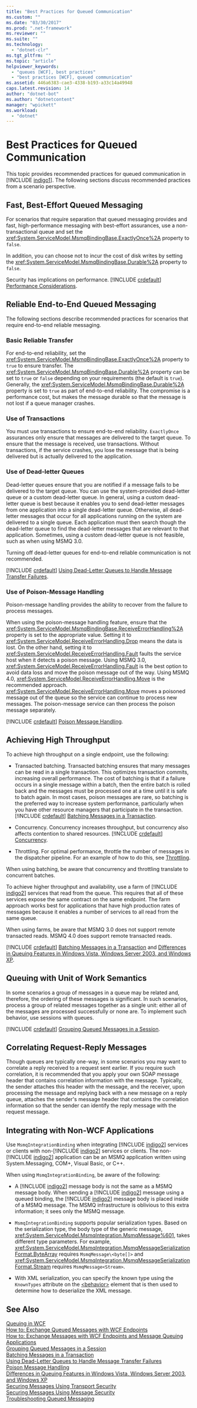 ```yaml
---
title: "Best Practices for Queued Communication"
ms.custom: ""
ms.date: "03/30/2017"
ms.prod: ".net-framework"
ms.reviewer: ""
ms.suite: ""
ms.technology: 
  - "dotnet-clr"
ms.tgt_pltfrm: ""
ms.topic: "article"
helpviewer_keywords: 
  - "queues [WCF], best practices"
  - "best practices [WCF], queued communication"
ms.assetid: 446a6383-cae3-4338-b193-a33c14a49948
caps.latest.revision: 14
author: "dotnet-bot"
ms.author: "dotnetcontent"
manager: "wpickett"
ms.workload: 
  - "dotnet"
---
```

# Best Practices for Queued Communication
This topic provides recommended practices for queued communication in [!INCLUDE [indigo1](../../../../includes/indigo1-md.md)]. The following sections discuss recommended practices from a scenario perspective.  
  
## Fast, Best-Effort Queued Messaging  
 For scenarios that require separation that queued messaging provides and fast, high-performance messaging with best-effort assurances, use a non-transactional queue and set the <xref:System.ServiceModel.MsmqBindingBase.ExactlyOnce%2A> property to `false`.  
  
 In addition, you can choose not to incur the cost of disk writes by setting the <xref:System.ServiceModel.MsmqBindingBase.Durable%2A> property to `false`.  
  
 Security has implications on performance. [!INCLUDE [crdefault](../../../../includes/crdefault-md.md)] [Performance Considerations](../../../../docs/framework/wcf/feature-details/performance-considerations.md).  
  
## Reliable End-to-End Queued Messaging  
 The following sections describe recommended practices for scenarios that require end-to-end reliable messaging.  
  
### Basic Reliable Transfer  
 For end-to-end reliability, set the <xref:System.ServiceModel.MsmqBindingBase.ExactlyOnce%2A> property to `true` to ensure transfer. The <xref:System.ServiceModel.MsmqBindingBase.Durable%2A> property can be set to `true` or `false` depending on your requirements (the default is `true`). Generally, the <xref:System.ServiceModel.MsmqBindingBase.Durable%2A> property is set to `true` as part of end-to-end reliability. The compromise is a performance cost, but makes the message durable so that the message is not lost if a queue manager crashes.  
  
### Use of Transactions  
 You must use transactions to ensure end-to-end reliability. `ExactlyOnce` assurances only ensure that messages are delivered to the target queue. To ensure that the message is received, use transactions. Without transactions, if the service crashes, you lose the message that is being delivered but is actually delivered to the application.  
  
### Use of Dead-letter Queues  
 Dead-letter queues ensure that you are notified if a message fails to be delivered to the target queue. You can use the system-provided dead-letter queue or a custom dead-letter queue. In general, using a custom dead-letter queue is best because it enables you to send dead-letter messages from one application into a single dead-letter queue. Otherwise, all dead-letter messages that occur for all applications running on the system are delivered to a single queue. Each application must then search though the dead-letter queue to find the dead-letter messages that are relevant to that application. Sometimes, using a custom dead-letter queue is not feasible, such as when using MSMQ 3.0.  
  
 Turning off dead-letter queues for end-to-end reliable communication is not recommended.  
  
 [!INCLUDE [crdefault](../../../../includes/crdefault-md.md)] [Using Dead-Letter Queues to Handle Message Transfer Failures](../../../../docs/framework/wcf/feature-details/using-dead-letter-queues-to-handle-message-transfer-failures.md).  
  
### Use of Poison-Message Handling  
 Poison-message handling provides the ability to recover from the failure to process messages.  
  
 When using the poison-message handling feature, ensure that the <xref:System.ServiceModel.MsmqBindingBase.ReceiveErrorHandling%2A> property is set to the appropriate value. Setting it to <xref:System.ServiceModel.ReceiveErrorHandling.Drop> means the data is lost. On the other hand, setting it to <xref:System.ServiceModel.ReceiveErrorHandling.Fault> faults the service host when it detects a poison message. Using MSMQ 3.0, <xref:System.ServiceModel.ReceiveErrorHandling.Fault> is the best option to avoid data loss and move the poison message out of the way. Using MSMQ 4.0, <xref:System.ServiceModel.ReceiveErrorHandling.Move> is the recommended approach. <xref:System.ServiceModel.ReceiveErrorHandling.Move> moves a poisoned message out of the queue so the service can continue to process new messages. The poison-message service can then process the poison message separately.  
  
 [!INCLUDE [crdefault](../../../../includes/crdefault-md.md)] [Poison Message Handling](../../../../docs/framework/wcf/feature-details/poison-message-handling.md).  
  
## Achieving High Throughput  
 To achieve high throughput on a single endpoint, use the following:  
  
- Transacted batching. Transacted batching ensures that many messages can be read in a single transaction. This optimizes transaction commits, increasing overall performance. The cost of batching is that if a failure occurs in a single message within a batch, then the entire batch is rolled back and the messages must be processed one at a time until it is safe to batch again. In most cases, poison messages are rare, so batching is the preferred way to increase system performance, particularly when you have other resource managers that participate in the transaction. [!INCLUDE [crdefault](../../../../includes/crdefault-md.md)] [Batching Messages in a Transaction](../../../../docs/framework/wcf/feature-details/batching-messages-in-a-transaction.md).  
  
- Concurrency. Concurrency increases throughput, but concurrency also affects contention to shared resources. [!INCLUDE [crdefault](../../../../includes/crdefault-md.md)] [Concurrency](../../../../docs/framework/wcf/samples/concurrency.md).  
  
- Throttling. For optimal performance, throttle the number of messages in the dispatcher pipeline. For an example of how to do this, see [Throttling](../../../../docs/framework/wcf/samples/throttling.md).  
  
 When using batching, be aware that concurrency and throttling translate to concurrent batches.  
  
 To achieve higher throughput and availability, use a farm of [!INCLUDE [indigo2](../../../../includes/indigo2-md.md)] services that read from the queue. This requires that all of these services expose the same contract on the same endpoint. The farm approach works best for applications that have high production rates of messages because it enables a number of services to all read from the same queue.  
  
 When using farms, be aware that MSMQ 3.0 does not support remote transacted reads. MSMQ 4.0 does support remote transacted reads.  
  
 [!INCLUDE [crdefault](../../../../includes/crdefault-md.md)] [Batching Messages in a Transaction](../../../../docs/framework/wcf/feature-details/batching-messages-in-a-transaction.md) and [Differences in Queuing Features in Windows Vista, Windows Server 2003, and Windows XP](../../../../docs/framework/wcf/feature-details/diff-in-queue-in-vista-server-2003-windows-xp.md).  
  
## Queuing with Unit of Work Semantics  
 In some scenarios a group of messages in a queue may be related and, therefore, the ordering of these messages is significant. In such scenarios, process a group of related messages together as a single unit: either all of the messages are processed successfully or none are. To implement such behavior, use sessions with queues.  
  
 [!INCLUDE [crdefault](../../../../includes/crdefault-md.md)] [Grouping Queued Messages in a Session](../../../../docs/framework/wcf/feature-details/grouping-queued-messages-in-a-session.md).  
  
## Correlating Request-Reply Messages  
 Though queues are typically one-way, in some scenarios you may want to correlate a reply received to a request sent earlier. If you require such correlation, it is recommended that you apply your own SOAP message header that contains correlation information with the message. Typically, the sender attaches this header with the message, and the receiver, upon processing the message and replying back with a new message on a reply queue, attaches the sender's message header that contains the correlation information so that the sender can identify the reply message with the request message.  
  
## Integrating with Non-WCF Applications  
 Use `MsmqIntegrationBinding` when integrating [!INCLUDE [indigo2](../../../../includes/indigo2-md.md)] services or clients with non-[!INCLUDE [indigo2](../../../../includes/indigo2-md.md)] services or clients. The non-[!INCLUDE [indigo2](../../../../includes/indigo2-md.md)] application can be an MSMQ application written using System.Messaging, COM+, Visual Basic, or C++.  
  
 When using `MsmqIntegrationBinding`, be aware of the following:  
  
- A [!INCLUDE [indigo2](../../../../includes/indigo2-md.md)] message body is not the same as a MSMQ message body. When sending a [!INCLUDE [indigo2](../../../../includes/indigo2-md.md)] message using a queued binding, the [!INCLUDE [indigo2](../../../../includes/indigo2-md.md)] message body is placed inside of a MSMQ message. The MSMQ infrastructure is oblivious to this extra information; it sees only the MSMQ message.  
  
- `MsmqIntegrationBinding` supports popular serialization types. Based on the serialization type, the body type of the generic message, <xref:System.ServiceModel.MsmqIntegration.MsmqMessage%601>, takes different type parameters. For example, <xref:System.ServiceModel.MsmqIntegration.MsmqMessageSerializationFormat.ByteArray> requires `MsmqMessage\<byte[]>` and <xref:System.ServiceModel.MsmqIntegration.MsmqMessageSerializationFormat.Stream> requires `MsmqMessage<Stream>`.  
  
- With XML serialization, you can specify the known type using the `KnownTypes` attribute on the [\<behavior>](../../../../docs/framework/configure-apps/file-schema/wcf/behavior-of-servicebehaviors.md) element that is then used to determine how to deserialize the XML message.  
  
## See Also  
 [Queuing in WCF](../../../../docs/framework/wcf/feature-details/queuing-in-wcf.md)  
 [How to: Exchange Queued Messages with WCF Endpoints](../../../../docs/framework/wcf/feature-details/how-to-exchange-queued-messages-with-wcf-endpoints.md)  
 [How to: Exchange Messages with WCF Endpoints and Message Queuing Applications](../../../../docs/framework/wcf/feature-details/how-to-exchange-messages-with-wcf-endpoints-and-message-queuing-applications.md)  
 [Grouping Queued Messages in a Session](../../../../docs/framework/wcf/feature-details/grouping-queued-messages-in-a-session.md)  
 [Batching Messages in a Transaction](../../../../docs/framework/wcf/feature-details/batching-messages-in-a-transaction.md)  
 [Using Dead-Letter Queues to Handle Message Transfer Failures](../../../../docs/framework/wcf/feature-details/using-dead-letter-queues-to-handle-message-transfer-failures.md)  
 [Poison Message Handling](../../../../docs/framework/wcf/feature-details/poison-message-handling.md)  
 [Differences in Queuing Features in Windows Vista, Windows Server 2003, and Windows XP](../../../../docs/framework/wcf/feature-details/diff-in-queue-in-vista-server-2003-windows-xp.md)  
 [Securing Messages Using Transport Security](../../../../docs/framework/wcf/feature-details/securing-messages-using-transport-security.md)  
 [Securing Messages Using Message Security](../../../../docs/framework/wcf/feature-details/securing-messages-using-message-security.md)  
 [Troubleshooting Queued Messaging](../../../../docs/framework/wcf/feature-details/troubleshooting-queued-messaging.md)

